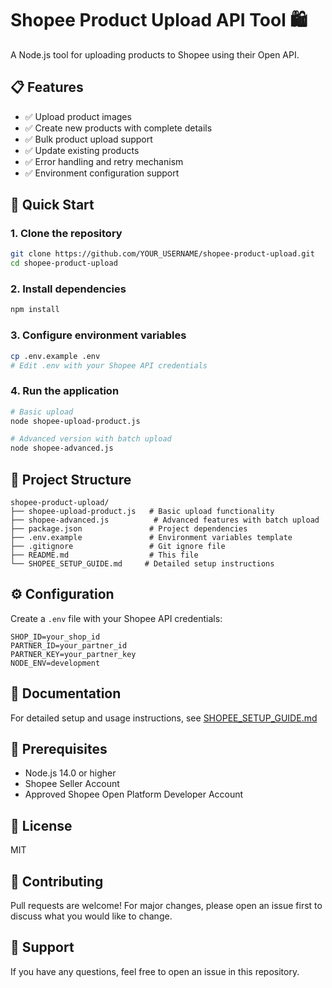 # Shopee Product Upload API Tool 🛍️

A Node.js tool for uploading products to Shopee using their Open API.

## 📋 Features

- ✅ Upload product images
- ✅ Create new products with complete details
- ✅ Bulk product upload support
- ✅ Update existing products
- ✅ Error handling and retry mechanism
- ✅ Environment configuration support

## 🚀 Quick Start

### 1. Clone the repository
```bash
git clone https://github.com/YOUR_USERNAME/shopee-product-upload.git
cd shopee-product-upload
```

### 2. Install dependencies
```bash
npm install
```

### 3. Configure environment variables
```bash
cp .env.example .env
# Edit .env with your Shopee API credentials
```

### 4. Run the application
```bash
# Basic upload
node shopee-upload-product.js

# Advanced version with batch upload
node shopee-advanced.js
```

## 📁 Project Structure

```
shopee-product-upload/
├── shopee-upload-product.js   # Basic upload functionality
├── shopee-advanced.js          # Advanced features with batch upload
├── package.json               # Project dependencies
├── .env.example               # Environment variables template
├── .gitignore                 # Git ignore file
├── README.md                  # This file
└── SHOPEE_SETUP_GUIDE.md     # Detailed setup instructions
```

## ⚙️ Configuration

Create a `.env` file with your Shopee API credentials:

```env
SHOP_ID=your_shop_id
PARTNER_ID=your_partner_id
PARTNER_KEY=your_partner_key
NODE_ENV=development
```

## 📖 Documentation

For detailed setup and usage instructions, see [SHOPEE_SETUP_GUIDE.md](./SHOPEE_SETUP_GUIDE.md)

## 🔑 Prerequisites

- Node.js 14.0 or higher
- Shopee Seller Account
- Approved Shopee Open Platform Developer Account

## 📝 License

MIT

## 🤝 Contributing

Pull requests are welcome! For major changes, please open an issue first to discuss what you would like to change.

## 📧 Support

If you have any questions, feel free to open an issue in this repository.
